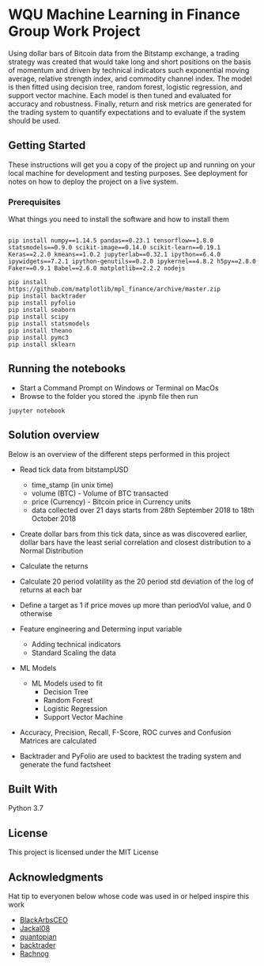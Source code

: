 # WQU Machine Learning in Finance Group Work Project

Using dollar bars of Bitcoin data from the Bitstamp exchange, a trading strategy was created that would take long and short positions on the basis of momentum and driven by technical indicators such exponential moving average, relative strength index, and commodity channel index.  The model is then fitted using decision tree, random forest, logistic regression, and support vector machine.  Each model is then tuned and evaluated for accuracy and robustness.  Finally, return and risk metrics are generated for the trading system to quantify expectations and to evaluate if the system should be used. 

## Getting Started

These instructions will get you a copy of the project up and running on your local machine for development and testing purposes. See deployment for notes on how to deploy the project on a live system.

### Prerequisites

What things you need to install the software and how to install them
```

pip install numpy==1.14.5 pandas==0.23.1 tensorflow==1.8.0 statsmodels==0.9.0 scikit-image==0.14.0 scikit-learn==0.19.1 Keras==2.2.0 kmeans==1.0.2 jupyterlab==0.32.1 ipython==6.4.0 ipywidgets==7.2.1 ipython-genutils==0.2.0 ipykernel==4.8.2 h5py==2.8.0 Faker==0.9.1 Babel==2.6.0 matplotlib==2.2.2 nodejs

pip install https://github.com/matplotlib/mpl_finance/archive/master.zip
pip install backtrader
pip install pyfolio
pip install seaborn
pip install scipy
pip install statsmodels
pip install theano
pip install pymc3
pip install sklearn
```


## Running the notebooks

- Start a Command Prompt on Windows or Terminal on MacOs
- Browse to the folder you stored the .ipynb file then run 
```
jupyter notebook
```

## Solution overview

Below is an overview of the different steps performed in this project

* Read tick data from bitstampUSD 
  * time_stamp (in unix time)
  * volume (BTC) - Volume of BTC transacted
  * price (Currency) - Bitcoin price in Currency units
  * data collected over 21 days starts from 28th September 2018 to 18th October 2018

* Create dollar bars from this tick data, since as was discovered earlier, dollar bars have the least serial correlation and closest distribution to a Normal Distribution

* Calculate the returns

* Calculate 20 period volatility as the 20 period std deviation of the log of returns at each bar

* Define a target as 1 if price moves up more than periodVol value, and 0 otherwise

* Feature engineering and Determing input variable
  * Adding technical indicators
  * Standard Scaling the data 

* ML Models
  * ML Models used to fit
    * Decision Tree
    * Random Forest
    * Logistic Regression
    * Support Vector Machine

* Accuracy, Precision, Recall, F-Score, ROC curves and Confusion Matrices are calculated 

* Backtrader and PyFolio are used to backtest the trading system and generate the fund factsheet

## Built With

Python 3.7

## License

This project is licensed under the MIT License 

## Acknowledgments

Hat tip to everyonen below whose code was used in or helped inspire this work

* [BlackArbsCEO](https://github.com/BlackArbsCEO/Adv_Fin_ML_Exercises)
* [Jackal08](https://github.com/Jackal08/Adv_Fin_ML_Exercises)
* [quantopian](https://github.com/quantopian/pyfolio)
* [backtrader](https://github.com/backtrader/backtrader)
* [Rachnog](https://github.com/Rachnog/Deep-Trading)

